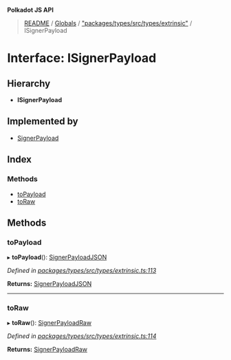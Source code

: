 **Polkadot JS API**

> [README](../README.md) / [Globals](../globals.md) / ["packages/types/src/types/extrinsic"](../modules/_packages_types_src_types_extrinsic_.md) / ISignerPayload

# Interface: ISignerPayload

## Hierarchy

* **ISignerPayload**

## Implemented by

* [SignerPayload](../classes/_packages_types_src_extrinsic_signerpayload_.signerpayload.md)

## Index

### Methods

* [toPayload](_packages_types_src_types_extrinsic_.isignerpayload.md#topayload)
* [toRaw](_packages_types_src_types_extrinsic_.isignerpayload.md#toraw)

## Methods

### toPayload

▸ **toPayload**(): [SignerPayloadJSON](_packages_types_src_types_extrinsic_.signerpayloadjson.md)

*Defined in [packages/types/src/types/extrinsic.ts:113](https://github.com/polkadot-js/api/blob/9d548f787/packages/types/src/types/extrinsic.ts#L113)*

**Returns:** [SignerPayloadJSON](_packages_types_src_types_extrinsic_.signerpayloadjson.md)

___

### toRaw

▸ **toRaw**(): [SignerPayloadRaw](_packages_types_src_types_extrinsic_.signerpayloadraw.md)

*Defined in [packages/types/src/types/extrinsic.ts:114](https://github.com/polkadot-js/api/blob/9d548f787/packages/types/src/types/extrinsic.ts#L114)*

**Returns:** [SignerPayloadRaw](_packages_types_src_types_extrinsic_.signerpayloadraw.md)
